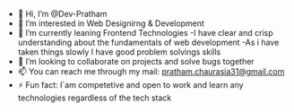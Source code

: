 - 👋 Hi, I’m @Dev-Pratham
- 👀 I’m interested in Web Designirng & Development
- 🌱 I’m currently leaning Frontend Technologies 
         -I have clear and crisp understanding about the fundamentals of web development
         -As i have taken things slowly I have good problem solvings skills  
- 💞️ I’m looking to collaborate on projects and solve bugs together
- 📫 You can reach me through my mail: pratham.chaurasia31@gmail.com
- ⚡ Fun fact: I`am competetive and open to work and learn any technologies regardless of the tech stack

<!---
Dev-Pratham/Dev-Pratham is a ✨ special ✨ repository because its `README.md` (this file) appears on your GitHub profile.
You can click the Preview link to take a look at your changes.
--->
